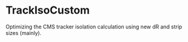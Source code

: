 # TrackIsoCustom
Optimizing the CMS tracker isolation calculation using new dR and strip sizes (mainly).
